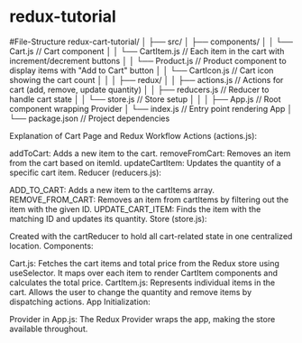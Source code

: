 # redux-tutorial


#File-Structure
redux-cart-tutorial/
│
├── src/
│   ├── components/
│   │   └── Cart.js          // Cart component
│   │   └── CartItem.js      // Each item in the cart with increment/decrement buttons
│   │   └── Product.js       // Product component to display items with "Add to Cart" button
│   │   └── CartIcon.js      // Cart icon showing the cart count
│   │
│   ├── redux/
│   │   ├── actions.js       // Actions for cart (add, remove, update quantity)
│   │   ├── reducers.js      // Reducer to handle cart state
│   │   └── store.js         // Store setup
│   │
│   ├── App.js               // Root component wrapping Provider
│   └── index.js             // Entry point rendering App
│
└── package.json             // Project dependencies



Explanation of Cart Page and Redux Workflow
Actions (actions.js):

addToCart: Adds a new item to the cart.
removeFromCart: Removes an item from the cart based on itemId.
updateCartItem: Updates the quantity of a specific cart item.
Reducer (reducers.js):

ADD_TO_CART: Adds a new item to the cartItems array.
REMOVE_FROM_CART: Removes an item from cartItems by filtering out the item with the given ID.
UPDATE_CART_ITEM: Finds the item with the matching ID and updates its quantity.
Store (store.js):

Created with the cartReducer to hold all cart-related state in one centralized location.
Components:

Cart.js: Fetches the cart items and total price from the Redux store using useSelector. It maps over each item to render CartItem components and calculates the total price.
CartItem.js: Represents individual items in the cart. Allows the user to change the quantity and remove items by dispatching actions.
App Initialization:

Provider in App.js: The Redux Provider wraps the app, making the store available throughout.